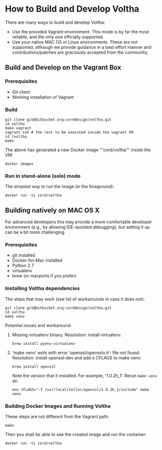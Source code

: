 # How to Build and Develop Voltha

There are many ways to build and develop Voltha:

* Use the provided Vagrant environment. This mode is by far the most reliable, and the only one officially supported.
* Use your native MAC OS or Linux environments. These are not supported, although we provide guidance in a best effort manner and contributions/patches are graciously accepted from the community.

## Build and Develop on the Vagrant Box

### Prerequisites

* Git client
* Working installation of Vagrant

### Build

```
git clone git@bitbucket.org:corddesign/voltha.git
cd voltha
make vagrant
vagrant ssh # the rest to be executed inside the vagrant VM
cd /voltha
make
```

The above has generated a new Docker image '''cord/voltha''' inside the VM:

```
docker images
```

### Run in stand-alone (solo) mode

The simplest way to run the image (in the foreground):

```
docker run -ti cord/voltha
```

## Building natively on MAC OS X

For advanced developers this may provide a more comfortable developer
environment (e.g., by allowing IDE-assisted debugging), but setting it up
can be a bit more challenging.

### Prerequisites

* git installed
* Docker-for-Mac installed
* Python 2.7
* virtualenv
* brew (or macports if you prefer)

### Installing Voltha dependencies

The steps that may work (see list of workarounds in case it does not):

```
git clone git@bitbucket.org:corddesign/voltha.git
cd voltha
make venv
```

Potential issues and workaround:

1. Missing virtualenv binary. Resolution: install virtualenv.

   ```
   brew install pyenv-virtualenv
   ```

1. 'make venv' exits with error 'openssl/opensslv.h': file not found.
   Resolution: install openssl-dev and add a CFLAGS to make venv:

   ```
   brew install openssl
   ```

   Note the version that it installed. For example, '1.0.2h_1'.
   Rerun ```make venv``` as:

   ```
   env CFLAGS="-I /usr/local/Cellar/openssl/1.0.2h_1/include" make venv
   ```

### Building Docker Images and Running Voltha

These steps are not different from the Vagrant path:

```
make
```

Then you shall be able to see the created image and run the container:

```
docker run -ti cord/voltha
```


